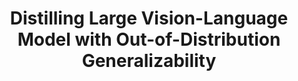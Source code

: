 ---
layout: post
title:  "Distilling Large Vision-Language Model with Out-of-Distribution Generalizability"
image: /images/large_vlm_distillation_ood.PNG
categories: research
authors: "<strong>Xuanlin Li*</strong>, Yunhao Fang*, Minghua Liu, Zhan Ling, Zhuowen Tu, Hao Su"
venue: Preprint
arxiv: https://arxiv.org/pdf/2307.03135
code: https://github.com/xuanlinli17/large_vlm_distillation_ood
---
